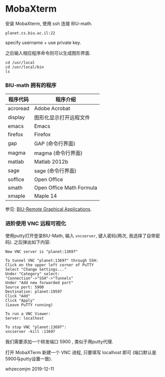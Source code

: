 # MobaXterm

安装 MobaXterm, 使用 ssh 连接 BIU-math. 

```
planet.cs.biu.ac.il:22
```

specify username + use private key. 

之后输入相应程序命令则可以生成图形界面.

```shell
cd /usr/local
cd /usr/local/bin
ls
```



### BIU-math 拥有的程序

| 程序代码 | 程序介绍                 |
| -------- | ------------------------ |
| acroread | Adobe Acrobat            |
| display  | 图形化显示打开远程文件   |
| emacs    | Emacs                    |
| firefox  | Firefox                  |
| gap      | GAP (命令行界面)         |
| magma    | magma (命令行界面)       |
| matlab   | Matlab 2012b             |
| sage     | sage (命令行界面)        |
| soffice  | Open Office              |
| smath    | Open Office Math Formula |
| xmaple   | Maple 14                 |



参见: [BIU-Remote Graphical Applications](http://ezra.cs.biu.ac.il/?p=241&page=2).



### 进阶使用 VNC 远程可视化

使用putty打开登录BIU-Math, 输入 `vncserver`, 键入密码(两次, 我选择了自带密码). 之后弹出如下内容:

```shell
New VNC server is "planet:13697"

To tunnel VNC "planet:13697" through SSH:
Click on the upper left corner of PuTTY
Select "Change Settings..."
Under "Category" select:
"Connection"->"SSH"->"Tunnels"
Under "Add new forwarded port"
Source port: 5900
Destination: planet:19597
Click "Add"
Click "Apply"
(Leave PuTTY running)

To run a VNC Viewer:
Server: localhost

To stop VNC "planet:13697":
vncserver -kill :13697

```

我们需要添加一个转发端口 5900 , 类似于用putty代理. 

打开 MobaXTerm 新建一个 VNC 进程, 只要填写 localhost 即可 (端口默认是5900与putty设置一致).



whzecomjm
2019-12-11


